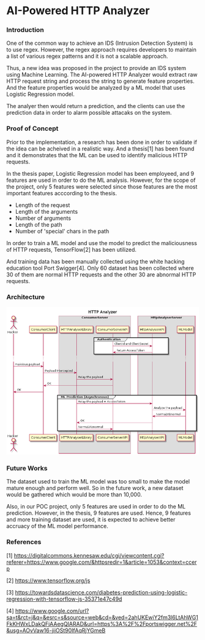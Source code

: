 # AI-Powered HTTP Analyzer
### Introduction
One of the common way to achieve an IDS (Intrusion Detection System) is to use regex. However, the regex approach requires developers to maintain a list of various regex patterns and it is not a scalable approach.

Thus, a new idea was proposed in the project to provide an IDS system using Machine Learning. The AI-powered HTTP Analyzer would extract raw HTTP request string and process the string to generate feature properties. And the feature properties would be analyzed by a ML model that uses Logistic Regression model.

The analyer then would return a prediction, and the clients can use the prediction data in order to alarm possible attacaks on the system.

### Proof of Concept
Prior to the implementation, a research has been done in order to validate if the idea can be acheived in a realistic way. And a thesis[1] has been found and it demonstrates that the ML can be used to identify malicious HTTP requests.

In the thesis paper, Logistic Regression model has been employeed, and 9 features are used in order to do the ML analysis. However, for the scope of the project, only 5 features were selected since those features are the most important features acccording to the thesis.

- Length of the request
- Length of the arguments
- Number of arguments
- Length of the path
- Number of 'special' chars in the path

In order to train a ML model and use the model to predict the maliciousness of HTTP requests, TensorFlow[2] has been utilized.

And training data has been manually collected using the white hacking education tool Port Swigger[4]. Only 60 dataset has been collected where 30 of them are normal HTTP requests and the other 30 are abnormal HTTP requests.


### Architecture
<img src="./documents/http-analyzer.png"/>

### Future Works
The dataset used to train the ML model was too small to make the model mature enough and perform well. So in the future work, a new dataset would be gathered which would be more than 10,000.

Also, in our POC project, only 5 features are used in order to do the ML prediction. However, in the thesis, 9 features are used. Hence, 9 features and more training dataset are used, it is expected to achieve better accruacy of the ML model performance.

### References
[1] https://digitalcommons.kennesaw.edu/cgi/viewcontent.cgi?referer=https://www.google.com/&httpsredir=1&article=1053&context=ccerp

[2] https://www.tensorflow.org/js 

[3] https://towardsdatascience.com/diabetes-prediction-using-logistic-regression-with-tensorflow-js-35371e47c49d

[4] https://www.google.com/url?sa=t&rct=j&q=&esrc=s&source=web&cd=&ved=2ahUKEwiY2fm3l6LtAhWG1FkKHWxLDakQFjAAegQIARAD&url=https%3A%2F%2Fportswigger.net%2F&usg=AOvVaw16-jiiOSt90IfAqRjYGmeB